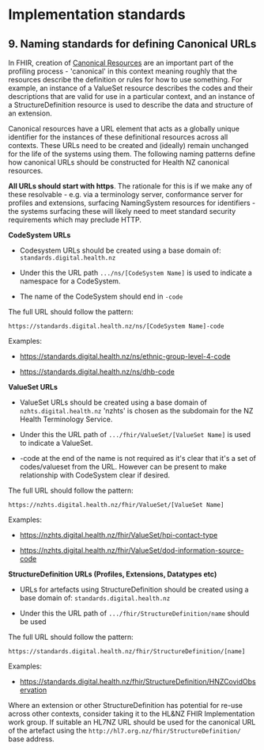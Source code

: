 # Implementation standards


9\. Naming standards for defining Canonical URLs
------------------------------------------------

In FHIR, creation of [Canonical Resources](https://build.fhir.org/canonicalresource.html "https://build.fhir.org/canonicalresource.html") are an important part of the profiling process - 'canonical' in this context meaning roughly that the resources describe the definition or rules for how to use something. For example, an instance of a ValueSet resource describes the codes and their descriptions that are valid for use in a particular context, and an instance of a StructureDefinition resource is used to describe the data and structure of an extension.

Canonical resources have a URL element that acts as a globally unique identifier for the instances of these definitional resources across all contexts. These URLs need to be created and (ideally) remain unchanged for the life of the systems using them. The following naming patterns define how canonical URLs should be constructed for Health NZ canonical resources.

**All URLs should start with https**. The rationale for this is if we make any of these resolvable - e.g. via a terminology server, conformance server for profiles and extensions, surfacing NamingSystem resources for identifiers - the systems surfacing these will likely need to meet standard security requirements which may preclude HTTP.

**CodeSystem URLs**

-   Codesystem URLs should be created using a base domain of: `standards.digital.health.nz`

-   Under this the URL path `.../ns/[CodeSystem Name]` is used to indicate a namespace for a CodeSystem.

-   The name of the CodeSystem should end in `-code`

The full URL should follow the pattern:

`https://standards.digital.health.nz/ns/[CodeSystem Name]-code`

Examples:

-   <https://standards.digital.health.nz/ns/ethnic-group-level-4-code>

-   <https://standards.digital.health.nz/ns/dhb-code>

**ValueSet URLs**

-   ValueSet URLs should be created using a base domain of `nzhts.digital.health.nz` 'nzhts' is chosen as the subdomain for the NZ Health Terminology Service.

-   Under this the URL path of `.../fhir/ValueSet/[ValueSet Name]` is used to indicate a ValueSet.

-   -code at the end of the name is not required as it's clear that it's a set of codes/valueset from the URL. However can be present to make relationship with CodeSystem clear if desired.

The full URL should follow the pattern:

`https://nzhts.digital.health.nz/fhir/ValueSet/[ValueSet Name]`

Examples:

-   <https://nzhts.digital.health.nz/fhir/ValueSet/hpi-contact-type>

-   <https://nzhts.digital.health.nz/fhir/ValueSet/dod-information-source-code>

**StructureDefinition URLs (Profiles, Extensions, Datatypes etc)**

-   URLs for artefacts using StructureDefinition should be created using a base domain of: `standards.digital.health.nz`

-   Under this the URL path of `.../fhir/StructureDefinition/name` should be used

The full URL should follow the pattern:

`https://standards.digital.health.nz/fhir/StructureDefinition/[name]`

Examples:

-   <https://standards.digital.health.nz/fhir/StructureDefinition/HNZCovidObservation>

Where an extension or other StructureDefinition has potential for re-use across other contexts, consider taking it to the HL&NZ FHIR Implementation work group. If suitable an HL7NZ URL should be used for the canonical URL of the artefact using the `http://hl7.org.nz/fhir/StructureDefinition/` base address.

